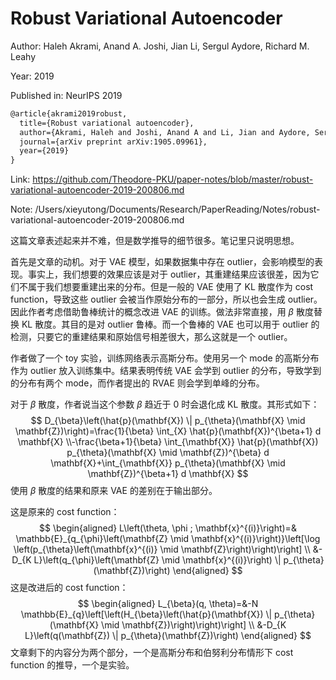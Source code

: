 # Robust Variational Autoencoder

Author: Haleh Akrami, Anand A. Joshi, Jian Li, Sergul Aydore, Richard M. Leahy

Year: 2019

Published in: NeurIPS 2019

```latex
@article{akrami2019robust,
  title={Robust variational autoencoder},
  author={Akrami, Haleh and Joshi, Anand A and Li, Jian and Aydore, Sergul and Leahy, Richard M},
  journal={arXiv preprint arXiv:1905.09961},
  year={2019}
}	
```

Link: https://github.com/Theodore-PKU/paper-notes/blob/master/robust-variational-autoencoder-2019-200806.md

Note: /Users/xieyutong/Documents/Research/PaperReading/Notes/robust-variational-autoencoder-2019-200806.md



这篇文章表述起来并不难，但是数学推导的细节很多。笔记里只说明思想。

首先是文章的动机。对于 VAE 模型，如果数据集中存在 outlier，会影响模型的表现。事实上，我们想要的效果应该是对于 outlier，其重建结果应该很差，因为它们不属于我们想要重建出来的分布。但是一般的 VAE 使用了 KL 散度作为 cost function，导致这些 outlier 会被当作原始分布的一部分，所以也会生成 outlier。因此作者考虑借助鲁棒统计的概念改进 VAE 的训练。做法非常直接，用 $\beta$ 散度替换 KL 散度。其目的是对 outlier 鲁棒。而一个鲁棒的 VAE 也可以用于 outlier 的检测，只要它的重建结果和原始信号相差很大，那么这就是一个 outlier。

作者做了一个 toy 实验，训练网络表示高斯分布。使用另一个 mode 的高斯分布作为 outlier 放入训练集中。结果表明传统 VAE 会学到 outlier 的分布，导致学到的分布有两个 mode，而作者提出的 RVAE 则会学到单峰的分布。

对于 $\beta$ 散度，作者说当这个参数 $\beta$ 趋近于 0 时会退化成 KL 散度。其形式如下：
$$
D_{\beta}\left(\hat{p}(\mathbf{X}) \| p_{\theta}(\mathbf{X} \mid \mathbf{Z})\right)=\frac{1}{\beta} \int_{X} \hat{p}(\mathbf{X})^{\beta+1} d \mathbf{X} \\-\frac{\beta+1}{\beta} \int_{\mathbf{X}} \hat{p}(\mathbf{X}) p_{\theta}(\mathbf{X} \mid \mathbf{Z})^{\beta} d \mathbf{X}+\int_{\mathbf{X}} p_{\theta}(\mathbf{X} \mid \mathbf{Z})^{\beta+1} d \mathbf{X}
$$
使用 $\beta$ 散度的结果和原来 VAE 的差别在于输出部分。

这是原来的 cost function：
$$
\begin{aligned} L\left(\theta, \phi ; \mathbf{x}^{(i)}\right)=& \mathbb{E}_{q_{\phi}\left(\mathbf{Z} \mid \mathbf{x}^{(i)}\right)}\left[\log \left(p_{\theta}\left(\mathbf{x}^{(i)} \mid \mathbf{Z}\right)\right)\right] \\ &-D_{K L}\left(q_{\phi}\left(\mathbf{Z} \mid \mathbf{x}^{(i)}\right) \| p_{\theta}(\mathbf{Z})\right) \end{aligned}
$$
这是改进后的 cost function：
$$
\begin{aligned} L_{\beta}(q, \theta)=&-N \mathbb{E}_{q}\left[\left(H_{\beta}\left(\hat{p}(\mathbf{X}) \| p_{\theta}(\mathbf{X} \mid \mathbf{Z})\right)\right)\right] \\ &-D_{K L}\left(q(\mathbf{Z}) \| p_{\theta}(\mathbf{Z})\right) \end{aligned}
$$
文章剩下的内容分为两个部分，一个是高斯分布和伯努利分布情形下 cost function 的推导，一个是实验。